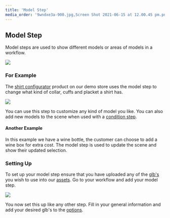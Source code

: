 ```yaml
---
title: 'Model Step'
media_order: '9wndxe3a-900.jpg,Screen Shot 2021-06-15 at 12.00.45 pm.png,Screen Shot 2021-06-15 at 12.08.30 pm.png,Screen Shot 2021-06-15 at 12.12.18 pm.png,Screen Shot 2021-06-15 at 12.12.57 pm.png'
---
```


## Model Step

Model steps are used to show different models or areas of models in a workflow.

![](https://help.spiff.com.au/user/pages/04.Spiff-Concepts/04.step-types/13.model-step/9wndxe3a-900.jpg)

### For Example

The [shirt configurator](https://demo.spiff.com.au/collections/demo-products/products/custom-shirt-configurator) product on our demo store uses the model step to change what kind of collar, cuffs and placket a shirt has.

![](https://help.spiff.com.au/user/pages/04.Spiff-Concepts/04.step-types/13.model-step/Screen%20Shot%202021-06-15%20at%2012.00.45%20pm.png)

You can use this step to customize any kind of model you like. You can also add new models to the scene when used with a [condition step](https://help.spiff.com.au/spiff-concepts/workflows/step-details/conditions).

#### Another Example

In this example we have a wine bottle, the customer can choose to add a wine box for extra cost. The model step is used to update the scene and show their updated selection.



### Setting Up

To set up your model step ensure that you have uploaded any of the [glb's](https://help.spiff.com.au/spiff-concepts/asset-library/3d-models) you wish to use into our [assets](https://help.spiff.com.au/spiff-concepts/asset-library). Go to your workflow and add your model step.

![](https://help.spiff.com.au/user/pages/04.Spiff-Concepts/04.step-types/13.model-step/Screen%20Shot%202021-06-15%20at%2012.08.30%20pm.png)

You now set this up like any other step. Fill in your general information and add your desired glb's to the [options](https://help.spiff.com.au/spiff-concepts/options).
